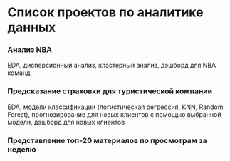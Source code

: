 # Список проектов по аналитике данных

### Анализ NBA
EDA, дисперсионный анализ, кластерный анализ, дэшборд для NBA команд

### Предсказание страховки для туристической компании
EDA, модели классификации (логистическая регрессия, KNN, Random Forest), прогнозирование для новых клиентов с помощью выбранной модели, дэшборд для новых клиентов

### Представление топ-20 материалов по просмотрам за неделю
